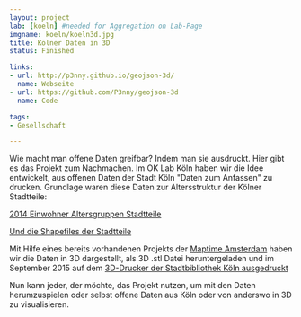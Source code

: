 ```yaml
---
layout: project
lab: [koeln] #needed for Aggregation on Lab-Page
imgname: koeln/koeln3d.jpg
title: Kölner Daten in 3D
status: Finished

links:
- url: http://p3nny.github.io/geojson-3d/
  name: Webseite
- url: https://github.com/P3nny/geojson-3d
  name: Code

tags:
- Gesellschaft

---
```

Wie macht man offene Daten greifbar? Indem man sie ausdruckt. Hier gibt es das Projekt zum Nachmachen.
Im OK Lab Köln haben wir die Idee entwickelt, aus offenen Daten der Stadt Köln "Daten zum Anfassen" zu drucken. Grundlage waren diese Daten zur Altersstruktur der Kölner Stadtteile:

[2014 Einwohner Altersgruppen Stadtteile](http://offenedaten-koeln.de/dataset/0936b4df-8b3a-4e9a-9127-cf461f4b5a92/resource/0936b4df-8b3a-4e9a-9127-cf461f4b5a92)

[Und die Shapefiles der Stadtteile](http://offenedaten-koeln.de/dataset/stadtteile)

Mit Hilfe eines bereits vorhandenen Projekts der [Maptime Amsterdam](http://maptime-ams.github.io/geojson-3d/) haben wir die Daten in 3D dargestellt, als 3D .stl Datei heruntergeladen und im September 2015 auf dem [3D-Drucker der Stadtbibliothek Köln ausgedruckt](http://www.stadt-koeln.de/leben-in-koeln/stadtbibliothek/lesen-und-lernen/3-d-drucker-und-3-d-scanner)

Nun kann jeder, der möchte, das Projekt nutzen, um mit den Daten herumzuspielen oder selbst offene Daten aus Köln oder von anderswo in 3D zu visualisieren.
